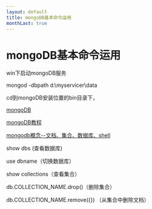 ```yaml
---
layout: default
title: mongoDB基本命令运用
monthLast: true
---
```


# mongoDB基本命令运用

win下启动mongoDB服务

mongod -dbpath d:\myservicer\data

cd到mongoDB安装位置的bin目录下，

[mongoDB](http://www.360doc.com/content/10/0618/22/10626_33885376.shtml)

[mongoDB教程](http://www.yiibai.com/mongodb/)

[mongodb概念--文档、集合、数据库、shell](http://blog.csdn.net/mcpang/article/details/7714744)

show dbs (查看数据库)

use dbname（切换数据库）

show collections（查看集合）

db.COLLECTION_NAME.drop()（删除集合）

db.COLLECTION_NAME.remove({}) （从集合中删除文档）